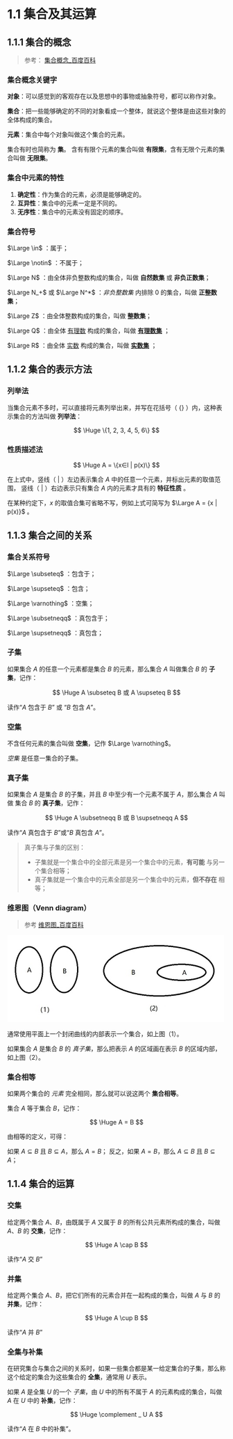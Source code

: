 # 1.1 集合及其运算

## 1.1.1 集合的概念

> 参考： [集合概念_百度百科](https://baike.baidu.com/item/%E9%9B%86%E5%90%88%E6%A6%82%E5%BF%B5/6341172)

### 集合概念关键字

**对象**：可以感觉到的客观存在以及思想中的事物或抽象符号，都可以称作对象。

**集合**：把一些能够确定的不同的对象看成一个整体，就说这个整体是由这些对象的全体构成的集合。

**元素**：集合中每个对象叫做这个集合的元素。

集合有时也简称为 **集**。
含有有限个元素的集合叫做 **有限集**，含有无限个元素的集合叫做 **无限集**。

### 集合中元素的特性

1. **确定性**：作为集合的元素，必须是能够确定的。
2. **互异性**：集合中的元素一定是不同的。
3. **无序性**：集合中的元素没有固定的顺序。

### 集合符号

$\Large \in$ ：属于；

$\Large \notin$ ：不属于；

$\Large N$ ：由全体非负整数构成的集合，叫做 **自然数集** 或 **非负正数集**；

$\Large N_+$ 或 $\Large N^*$ ：*非负整数集* 内排除 0 的集合，叫做 **正整数集**；

$\Large Z$ ：由全体整数构成的集合，叫做 **整数集**；

$\Large Q$ ：由全体 [有理数](https://baike.baidu.com/item/%E6%9C%89%E7%90%86%E6%95%B0/105546) 构成的集合，叫做
[**有理数集**](https://baike.baidu.com/item/%E6%9C%89%E7%90%86%E6%95%B0%E9%9B%86) ；

$\Large R$ ：由全体 [实数](https://baike.baidu.com/item/%E5%AE%9E%E6%95%B0/296419) 构成的集合，叫做
[**实数集**](https://baike.baidu.com/item/%E5%AE%9E%E6%95%B0%E9%9B%86) ；

## 1.1.2 集合的表示方法

### 列举法

当集合元素不多时，可以直接将元素列举出来，并写在花括号（ $\{\}$ ）内，这种表示集合的方法叫做 **列举法**：

$$
\Huge
\{1, 2, 3, 4, 5, 6\}
$$

### 性质描述法

$$
\Huge
A = \{x∈I | p(x)\}
$$

在上式中，竖线（ $|$ ）左边表示集合 $A$ 中的任意一个元素，并标出元素的取值范围，
竖线（ $|$ ）右边表示只有集合 $A$ 内的元素才具有的 **特征性质** 。

在某种约定下，$x$ 的取值合集可省略不写，例如上式可简写为 $\Large A = {x | p(x)}$ 。

## 1.1.3 集合之间的关系

### 集合关系符号

$\Large \subseteq$ ：包含于；

$\Large \supseteq$ ：包含；

$\Large \varnothing$ ：空集；

$\Large \subsetneqq$ ：真包含于；

$\Large \supsetneqq$ ：真包含；

### 子集

如果集合 $A$ 的任意一个元素都是集合 $B$ 的元素，那么集合 $A$ 叫做集合 $B$ 的 **子集**，记作：

$$
\Huge
A \subseteq B 或 A \supseteq B
$$

读作“$A$ 包含于 $B$” 或 “$B$ 包含 $A$”。

### 空集

不含任何元素的集合叫做 **空集**，记作 $\Large \varnothing$。

*空集* 是任意一集合的子集。

### 真子集

如果集合 $A$ 是集合 $B$ 的子集，并且 $B$ 中至少有一个元素不属于 $A$，那么集合 $A$ 叫做 集合 $B$ 的 **真子集**，记作：

$$
\Huge
A \subsetneqq B 或 B \supsetneqq A
$$

读作“$A$ 真包含于 $B$”或“$B$ 真包含 $A$”。

> 真子集与子集的区别：
> - 子集就是一个集合中的全部元素是另一个集合中的元素，**有可能** 与另一个集合相等；
> - 真子集就是一个集合中的元素全部是另一个集合中的元素，**但不存在** 相等；

### 维恩图（Venn diagram）

> 参考 [维恩图_百度百科](https://baike.baidu.com/item/%E7%BB%B4%E6%81%A9%E5%9B%BE/9416531)

![维恩图](./img/维恩图.jpg)

通常使用平面上一个封闭曲线的内部表示一个集合，如上图（1）。

如果集合 $A$ 是集合 $B$ 的 *真子集*，那么把表示 $A$ 的区域画在表示 $B$ 的区域内部，如上图（2）。

### 集合相等

如果两个集合的 *元素* 完全相同，那么就可以说这两个 **集合相等**。

集合 $A$ 等于集合 $B$，记作：

$$
\Huge
A = B
$$

由相等的定义，可得：

如果 $A \subseteq B$ 且 $B \subseteq A$，那么 $A = B$；
反之，如果 $A = B$，那么 $A \subseteq B$ 且 $B \subseteq A$；

## 1.1.4 集合的运算

### 交集

给定两个集合 $A$、$B$，由既属于 $A$ 又属于 $B$ 的所有公共元素所构成的集合，叫做 $A$、$B$ 的 **交集**，记作：

$$
\Huge
A \cap B
$$

读作“$A$ 交 $B$”

### 并集

给定两个集合 $A$、$B$，把它们所有的元素合并在一起构成的集合，叫做 $A$ 与 $B$ 的 **并集**，记作：

$$
\Huge
A \cup B
$$

读作“$A$ 并 $B$”

### 全集与补集

在研究集合与集合之间的关系时，如果一些集合都是某一给定集合的子集，那么称这个给定的集合为这些集合的 **全集**，通常用 $U$ 表示。

如果 $A$ 是全集 $U$ 的一个 *子集*，由 $U$ 中的所有不属于 $A$ 的元素构成的集合，叫做 $A$ 在 $U$ 中的 **补集**，记作：

$$
\Huge
\complement _ U A
$$

读作“$A$ 在 $B$ 中的补集”。
